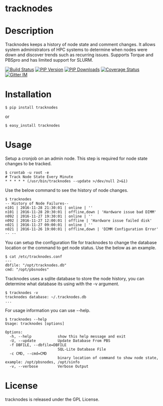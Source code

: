 tracknodes
=====================

Description
===========

Tracknodes keeps a history of node state and comment changes. It allows system administrators of HPC systems to determine when nodes were down and discover trends such as recurring issues. Supports Torque and PBSpro and has limited support for SLURM.

[![Build Status](https://secure.travis-ci.org/NREL/tracknodes.png?branch=develop "tracknodes latest build")](http://travis-ci.org/NREL/tracknodes)
[![PIP Version](https://img.shields.io/pypi/v/tracknodes.svg "tracknodes PyPI version")](https://pypi.python.org/pypi/tracknodes)
[![PIP Downloads](https://img.shields.io/pypi/dm/tracknodes.svg "tracknodes PyPI downloads")](https://pypi.python.org/pypi/tracknodes)
[![Coverage Status](https://coveralls.io/repos/NREL/tracknodes/badge.svg?branch=develop&service=github)](https://coveralls.io/github/NREL/tracknodes?branch=develop)
[![Gitter IM](https://badges.gitter.im/Join%20Chat.svg)](https://gitter.im/starboarder2001/tracknodes)


Installation
===========

```shell
$ pip install tracknodes
```

or

```shell
$ easy_install tracknodes
```

Usage
===========

Setup a cronjob on an admin node. This step is required for node state changes to be tracked.

```shell
$ crontab -u root -e
# Track Node State Every Minute
* * * * * (/usr/bin/tracknodes --update >/dev/null 2>&1)
```

Use the below command to see the history of node changes.

```shell
$ tracknodes
-- History of Node Failures--
n101 | 2016-11-28 21:30:01 | online | ''
n101 | 2016-11-28 20:30:01 | offline,down | 'Hardware issue bad DIMM'
n092 | 2016-11-27 19:30:01 | online | ''
n092 | 2016-11-27 12:00:01 | offline | 'Hardware issue failed disk'
n021 | 2016-11-27 09:00:01 | online | ''
n021 | 2016-11-26 19:00:01 | offline,down | 'DIMM Configuration Error'
-- --
```

You can setup the configuration file for tracknodes to change the database location or the command to get node status.  Use the below as an example.

```shell
$ cat /etc/tracknodes.conf
---
dbfile: "/opt/tracknodes.db"
cmd: "/opt/pbsnodes"
```

Tracknodes uses a sqlite database to store the node history, you can determine what database its using with the -v argument.

```shell
$ tracknodes -v
tracknodes database: ~/.tracknodes.db
...
```

For usage information you can use --help.

```shell
$ tracknodes --help
Usage: tracknodes [options]

Options:
  -h, --help            show this help message and exit
  -U, --update          Update Database From PBS
  -f DBFILE, --dbfile=DBFILE
                        SQL-Lite Database File
  -c CMD, --cmd=CMD
                        binary location of command to show node state, example: /opt/pbsnodes, /opt/sinfo
  -v, --verbose         Verbose Output
```

License
=======

tracknodes is released under the GPL License.
